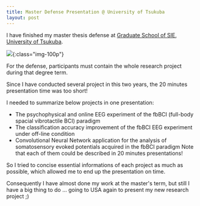 ```yaml
---
title: Master Defense Presentation @ University of Tsukuba
layout: post
---
```


I have finished my master thesis defense at [Graduate School of SIE, University of Tsukuba](http://www.sie.tsukuba.ac.jp/english/).

![]({{site.cloudinary_url}}/v1487500159/3443448131606672607-account_id_2_rc4mce.jpg){:class="img-100p"}

For the defense, participants must contain the whole research project during that degree term. 

Since I have conducted several project in this two years, the 20 minutes presentation time was too short!

I needed to summarize below projects in one presentation:
* The psychophysical and online EEG experiment of the fbBCI (full-body spacial vibrotactile BCI) paradigm
* The classification accuracy improvement of the fbBCI EEG experiment under off-line condition
* Convolutional Neural Network application for the analysis of somatosensory evoked potentials acquired in the fbBCI paradigm
Note that each of them could be described in 20 minutes presentations! 

So I tried to concise essential informations of each project as much as possible, which allowed me to end up the presentation on time.

Consequently I have almost done my work at the master's term, but still I have a big thing to do ... going to USA again to present my new research project ;)


